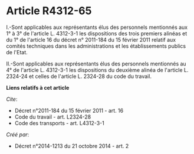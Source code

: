 # Article R4312-65

I.-Sont applicables aux représentants élus des personnels mentionnés aux 1° à 3° de l'article L. 4312-3-1 les dispositions
des trois premiers alinéas et du 1° de l'article 16 du décret n° 2011-184 du 15 février 2011 relatif aux comités techniques
dans les administrations et les établissements publics de l'Etat. 

II.-Sont applicables aux représentants élus des personnels mentionnés au 4° de l'article L. 4312-3-1 les dispositions du
deuxième alinéa de l'article L. 2324-24 et celles de l'article L. 2324-28 du code du travail.

**Liens relatifs à cet article**

_Cite_:

  - Décret n°2011-184 du 15 février 2011 - art. 16
  - Code du travail - art. L2324-28
  - Code des transports - art. L4312-3-1

_Créé par_:

  - Décret n°2014-1213 du 21 octobre 2014 - art. 2
